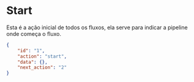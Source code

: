# Start
Esta é a ação inicial de todos os fluxos, ela serve para indicar a pipeline onde começa o fluxo.

```json
{
    "id": "1",
    "action": "start",
    "data": {},
    "next_action": "2"
}
```
